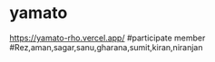 # yamato
https://yamato-rho.vercel.app/
#participate member
#Rez,aman,sagar,sanu,gharana,sumit,kiran,niranjan
